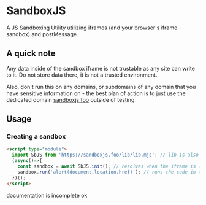 # SandboxJS
A JS Sandboxing Utility utilizing iframes (and your browser's iframe sandbox) and postMessage.

## A quick note

Any data inside of the sandbox iframe is not trustable as any site can write to it. Do not store data there, it is not a trusted environment.

Also, don't run this on any domains, or subdomains of any domain that you have sensitive information on - the best plan of action is to just use the dedicated domain [sandboxjs.foo](https://sandboxjs.foo) outside of testing.

## Usage

### Creating a sandbox

```html
<script type="module">
  import SbJS from 'https://sandboxjs.foo/lib/lib.mjs'; // lib is also exposed as window.sandboxjs - use https://sandboxjs.foo/lib/lib.cjs alongside the window object if you're on commonjs.
  (async()=>{
    const sandbox = await SbJS.init(); // resolves when the iframe is loaded and ready to be used.
    sandbox.run('alert(document.location.href)'); // runs the code in the iframe.
  })();
</script>
```

documentation is incomplete ok
